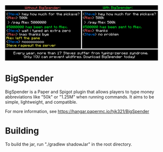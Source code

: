 ![](https://github.com/hjk321/BigSpender/blob/main/contrived-scenario.png)

# BigSpender

BigSpender is a Paper and Spigot plugin that allows players to type money abbreviations like "50k" or "1.25M" when running commands. 
It aims to be simple, lightweight, and compatible.

For more information, see https://hangar.papermc.io/hjk321/BigSpender

# Building

To build the jar, run "./gradlew shadowJar" in the root directory.
